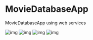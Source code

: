 # MovieDatabaseApp
MovieDatabaseApp using web services

![img](https://imgur.com/a/u6Q3i)
![img](https://imgur.com/a/u6Q3i)
![img](https://imgur.com/a/u6Q3i)
![img](https://imgur.com/a/u6Q3i)
